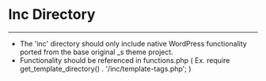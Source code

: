 # Inc Directory #
-----------------
- The 'inc' directory should only include native WordPress functionality ported from the base original _s theme project.
- Functionality should be referenced in functions.php ( Ex. require get_template_directory() . '/inc/template-tags.php'; )